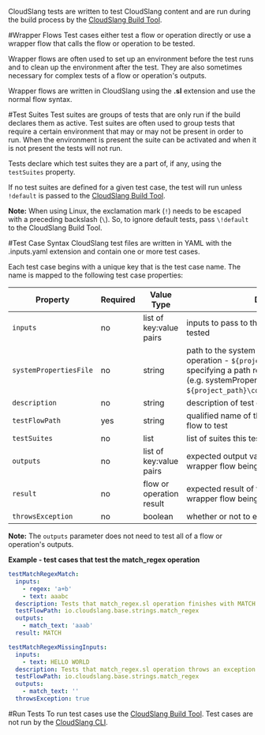 CloudSlang tests are written to test CloudSlang content and are run during the build process by the [CloudSlang Build Tool](cloudslang_build_tool.md).

#Wrapper Flows
Test cases either test a flow or operation directly or use a wrapper flow that calls the flow or operation to be tested.

Wrapper flows are often used to set up an environment before the test runs and to clean up the environment after the test. They are also sometimes necessary for complex tests of a flow or operation's outputs.

Wrapper flows are written in CloudSlang using the **.sl** extension and use the normal flow syntax. 

#Test Suites
Test suites are groups of tests that are only run if the build declares them as active. Test suites are often used to group tests that require a certain environment that may or may not be present in order to run. When the environment is present the suite can be activated and when it is not present the tests will not run.  

Tests declare which test suites they are a part of, if any, using the `testSuites` property.

If no test suites are defined for a given test case, the test will run unless `!default` is passed to the [CloudSlang Build Tool](cloudslang_build_tool.md).

**Note:** When using Linux, the exclamation mark (`!`) needs to be escaped with a preceding backslash (`\`). So, to ignore default tests, pass `\!default` to the CloudSlang Build Tool.

#Test Case Syntax
CloudSlang test files are written in YAML with the .inputs.yaml extension and contain one or more test cases.   

Each test case begins with a unique key that is the test case name. The name is mapped to the following test case properties:

Property|Required|Value Type|Description
---|---|---|---
`inputs`|no|list of key:value pairs|inputs to pass to the flow or operation being tested
`systemPropertiesFile`|no|string|path to the system properties file for the flow or operation - `${project_path}` can be used for specifying a path relative to the project path (e.g. systemPropertiesFile: `${project_path}\content\base\properties.yaml`)
`description`|no|string|description of test case
`testFlowPath`|yes|string|qualified name of the flow, operation or wrapper flow to test
`testSuites`|no|list|list of suites this test belongs to
`outputs`|no|list of key:value pairs|expected output values of the flow, operation or wrapper flow being tested
`result`|no|flow or operation result|expected result of the flow, operation or wrapper flow being tested
`throwsException`|no|boolean|whether or not to expect an exception


**Note:** The `outputs` parameter does not need to test all of a flow or operation's outputs. 

**Example - test cases that test the match_regex operation**
```yaml
testMatchRegexMatch:
  inputs:
    - regex: 'a+b'
    - text: aaabc
  description: Tests that match_regex.sl operation finishes with MATCH for specified regex/text
  testFlowPath: io.cloudslang.base.strings.match_regex
  outputs:
    - match_text: 'aaab'
  result: MATCH

testMatchRegexMissingInputs:
  inputs:
    - text: HELLO WORLD
  description: Tests that match_regex.sl operation throws an exception when a required input is missing
  testFlowPath: io.cloudslang.base.strings.match_regex
  outputs:
    - match_text: ''
  throwsException: true
```

#Run Tests
To run test cases use the [CloudSlang Build Tool](cloudslang_build_tool.md). Test cases are not run by the [CloudSlang CLI](cloudslang_cli.md).